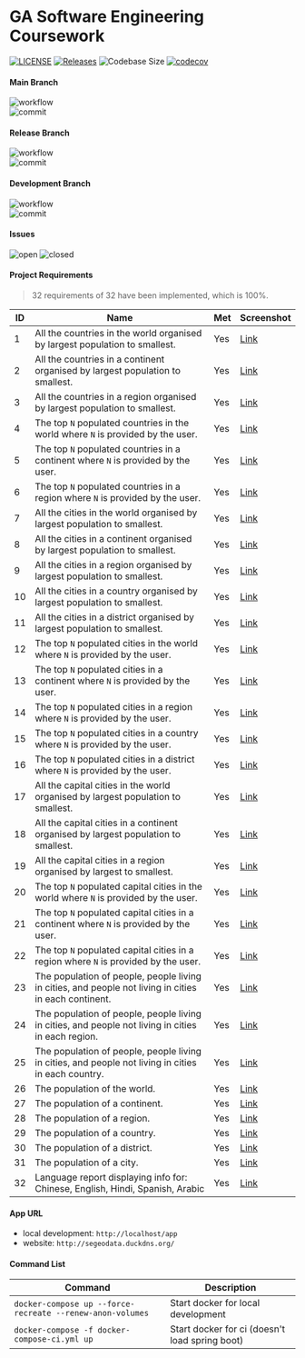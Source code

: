 # GA Software Engineering Coursework

[![LICENSE](https://img.shields.io/github/license/violin-suzutsuki/SET08103.svg)](https://github.com/violin-suzutsuki/SET08103/blob/main/LICENSE)
[![Releases](https://img.shields.io/github/release/violin-suzutsuki/SET08103.svg)](#)
![Codebase Size](https://img.shields.io/github/languages/code-size/violin-suzutsuki/SET08103)
[![codecov](https://codecov.io/gh/violin-suzutsuki/GA-SE-CW/branch/main/graph/badge.svg?token=Zah5mYcSbt)](https://codecov.io/gh/violin-suzutsuki/GA-SE-CW)

#### Main Branch

![workflow](https://img.shields.io/github/workflow/status/violin-suzutsuki/SET08103/A%20workflow%20for%20coursework/master)<br>
![commit](https://img.shields.io/github/last-commit/violin-suzutsuki/SET08103/master)

#### Release Branch

![workflow](https://img.shields.io/github/workflow/status/violin-suzutsuki/SET08103/A%20workflow%20for%20coursework/release)<br>
![commit](https://img.shields.io/github/last-commit/violin-suzutsuki/SET08103/release)

#### Development Branch

![workflow](https://img.shields.io/github/workflow/status/violin-suzutsuki/SET08103/A%20workflow%20for%20coursework/develop)<br>
![commit](https://img.shields.io/github/last-commit/violin-suzutsuki/SET08103/develop)

#### Issues

![open](https://img.shields.io/github/issues/violin-suzutsuki/SET08103)
![closed](https://img.shields.io/github/issues-closed/violin-suzutsuki/SET08103)

#### Project Requirements
> 32 requirements of 32 have been implemented, which is 100%.

| ID  | Name | Met | Screenshot |
|-----|------|-----|------------|
| 1   | All the countries in the world organised by largest population to smallest. | Yes | [Link](/report-images/1.png) |
| 2   | All the countries in a continent organised by largest population to smallest. | Yes | [Link](/report-images/1.png) |
| 3   | All the countries in a region organised by largest population to smallest. | Yes | [Link](/report-images/1.png) |
| 4   | The top `N` populated countries in the world where `N` is provided by the user. | Yes | [Link](/report-images/1.png) |
| 5   | The top `N` populated countries in a continent where `N` is provided by the user. | Yes | [Link](/report-images/1.png) |
| 6   | The top `N` populated countries in a region where `N` is provided by the user. | Yes | [Link](/report-images/1.png) |
| 7   | All the cities in the world organised by largest population to smallest. | Yes | [Link](/report-images/1.png) |
| 8   | All the cities in a continent organised by largest population to smallest. | Yes | [Link](/report-images/1.png) |
| 9   | All the cities in a region organised by largest population to smallest. | Yes | [Link](/report-images/1.png) |
| 10  | All the cities in a country organised by largest population to smallest. | Yes | [Link](/report-images/1.png) |
| 11   | All the cities in a district organised by largest population to smallest. | Yes | [Link](/report-images/1.png) |
| 12   | The top `N` populated cities in the world where `N` is provided by the user. | Yes | [Link](/report-images/1.png) |
| 13   | The top `N` populated cities in a continent where `N` is provided by the user. | Yes | [Link](/report-images/1.png) |
| 14   | The top `N` populated cities in a region where `N` is provided by the user. | Yes | [Link](/report-images/1.png) |
| 15   | The top `N` populated cities in a country where `N` is provided by the user. | Yes | [Link](/report-images/1.png) |
| 16   | The top `N` populated cities in a district where `N` is provided by the user. | Yes | [Link](/report-images/1.png) |
| 17   | All the capital cities in the world organised by largest population to smallest. | Yes | [Link](/report-images/1.png) |
| 18  | All the capital cities in a continent organised by largest population to smallest. | Yes | [Link](/report-images/1.png) |
| 19   | All the capital cities in a region organised by largest to smallest. | Yes | [Link](/report-images/1.png) |
| 20   | The top `N` populated capital cities in the world where `N` is provided by the user. | Yes | [Link](/report-images/1.png) |
| 21   | The top `N` populated capital cities in a continent where `N` is provided by the user. | Yes | [Link](/report-images/1.png) |
| 22   | The top `N` populated capital cities in a region where `N` is provided by the user. | Yes | [Link](/report-images/1.png) |
| 23   | The population of people, people living in cities, and people not living in cities in each continent. | Yes | [Link](/report-images/1.png) |
| 24   | The population of people, people living in cities, and people not living in cities in each region. | Yes | [Link](/report-images/1.png) |
| 25   | The population of people, people living in cities, and people not living in cities in each country. | Yes | [Link](/report-images/1.png) |
| 26   | The population of the world. | Yes | [Link](/report-images/1.png) |
| 27   | The population of a continent. | Yes | [Link](/report-images/1.png) |
| 28   | The population of a region. | Yes | [Link](/report-images/1.png) |
| 29    | The population of a country. | Yes | [Link](/report-images/1.png) |
| 30    | The population of a district. | Yes | [Link](/report-images/1.png) |
| 31    | The population of a city. | Yes | [Link](/report-images/1.png) |
| 32    | Language report displaying info for: Chinese, English, Hindi, Spanish, Arabic | Yes | [Link](/report-images/1.png) |

#### App URL

- local development: `http://localhost/app`
- website: `http://segeodata.duckdns.org/`

#### Command List


| Command | Description |
| - | - |
| `docker-compose up --force-recreate --renew-anon-volumes` | Start docker for local development |
| `docker-compose -f docker-compose-ci.yml up` | Start docker for ci (doesn't load spring boot) |